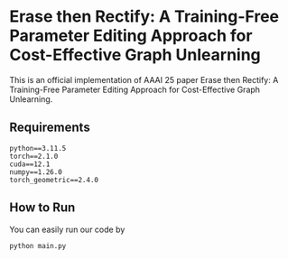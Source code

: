# Erase then Rectify: A Training-Free Parameter Editing Approach for Cost-Effective Graph Unlearning

This is an official implementation of AAAI 25 paper Erase then Rectify: A Training-Free Parameter Editing Approach for Cost-Effective Graph Unlearning.

## Requirements
```
python==3.11.5
torch==2.1.0
cuda==12.1
numpy==1.26.0
torch_geometric==2.4.0
```

## How to Run
You can easily run our code by

```
python main.py
```

